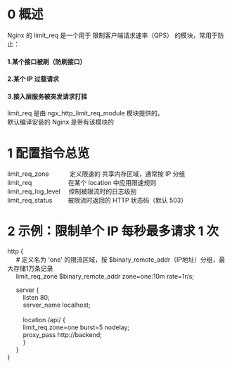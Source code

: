 # 0 概述<br>
Nginx 的 limit_req 是一个用于 限制客户端请求速率（QPS） 的模块，常用于防止：<br>
#### 1.某个接口被刷（防刷接口）<br>
#### 2.某个 IP 过载请求<br>
#### 3.接入层服务被突发请求打挂<br>
limit_req 是由 ngx_http_limit_req_module 模块提供的。<br>
默认编译安装的 Nginx 是带有该模块的<br>
# 1 配置指令总览<br>
limit_req_zone	&nbsp;&nbsp;&nbsp;&nbsp;&nbsp;&nbsp;&nbsp;&nbsp;&nbsp;&nbsp;&nbsp;定义限速的 共享内存区域，通常按 IP 分组<br>
limit_req	&nbsp;&nbsp;&nbsp;&nbsp;&nbsp;&nbsp;&nbsp;&nbsp;&nbsp;&nbsp;&nbsp;&nbsp;&nbsp;&nbsp;&nbsp;&nbsp;&nbsp;&nbsp;&nbsp;&nbsp;在某个 location 中应用限速规则<br>
limit_req_log_level	&nbsp;&nbsp;&nbsp;&nbsp;控制被限流时的日志级别<br>
limit_req_status	&nbsp;&nbsp;&nbsp;&nbsp;&nbsp;&nbsp;&nbsp;&nbsp;被限流时返回的 HTTP 状态码（默认 503）<br>
# 2 示例：限制单个 IP 每秒最多请求 1 次<br>
http {<br>
&nbsp;&nbsp;&nbsp;&nbsp;    # 定义名为 'one' 的限流区域，按 $binary_remote_addr（IP地址）分组，最大存储1万条记录<br>
&nbsp;&nbsp;&nbsp;&nbsp;    limit_req_zone $binary_remote_addr zone=one:10m rate=1r/s;<br>

&nbsp;&nbsp;&nbsp;&nbsp;    server {<br>
&nbsp;&nbsp;&nbsp;&nbsp;&nbsp;&nbsp;&nbsp;&nbsp;        listen 80;<br>
&nbsp;&nbsp;&nbsp;&nbsp;&nbsp;&nbsp;&nbsp;&nbsp;        server_name localhost;<br>
<br>
&nbsp;&nbsp;&nbsp;&nbsp;&nbsp;&nbsp;&nbsp;&nbsp;       location /api/ {<br>
&nbsp;&nbsp;&nbsp;&nbsp;&nbsp;&nbsp;&nbsp;&nbsp;            limit_req zone=one burst=5 nodelay;<br>
&nbsp;&nbsp;&nbsp;&nbsp;&nbsp;&nbsp;&nbsp;&nbsp;            proxy_pass http://backend;<br>
&nbsp;&nbsp;&nbsp;&nbsp;&nbsp;&nbsp;&nbsp;&nbsp;        }<br>
&nbsp;&nbsp;&nbsp;&nbsp;    }<br>
}<br>
<br>
<br>
<br>
<br>
<br>
<br>
<br>
<br>
<br>

